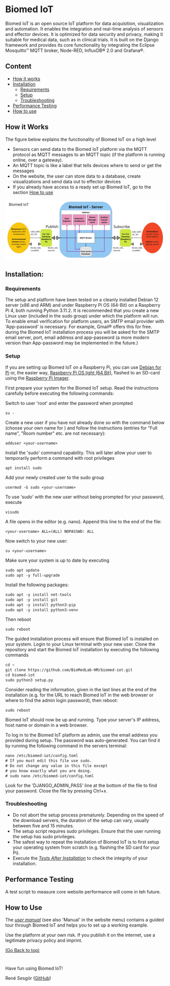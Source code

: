 # Biomed IoT

Biomed IoT is an open source IoT platform for data acquisition, visualization and automation. It enables the integration and real-time analysis of sensors and effector devices. It is optimized for data security and privacy, making it suitable for medical data, such as in clinical trials. It is built on the Django framework and provides its core functionality by integrating the Eclipse Mosquitto™ MQTT broker, Node-RED, InfluxDB&reg; 2.0 and Grafana&reg;.

## Content

- [How it works](#how-it-works)
- [Installation](#installation)
    - [Requirements](#requirements)
    - [Setup](#setup)
    - [Troubleshooting](#troubleshooting)
- [Performance Testing](#performance-testing)
- [How to use](#how-to-use)


## How it Works

The figure below explains the functionality of Biomed IoT on a high level
- Sensors can send data to the Biomed IoT platform via the MQTT protocol as MQTT messages to an MQTT topic (if the platform is running online, over a gateway).
- An MQTT topic is like a label that tells devices where to send or get the messages
- On the website, the user can store data to a database, create visualizations and send data out to effector devices
- If you already have access to a ready set up Biomed IoT, go to the section [How to use](#how-to-use)

![Biomed IoT Schema](biomed_iot/media/biomed_iot.png "Biomed IoT Schema")


## Installation:

### Requirements

The setup and platform have been tested on a cleanly installed Debian 12 server (x86 and ARM) and under Raspberry Pi OS (64-Bit) on a Raspberry Pi 4, both running Python 3.11.2. It is recommended that you create a new Linux user (included in the sudo group) under which the platform will run.  
To enable email verification for platform users, an SMTP email provider with 'App-password' is necessary. For example, Gmail&reg; offers this for free. during the Biomed IoT installation process you will be asked for the SMTP email server, port, email address and app-password (a more modern version than App-password may be implemented in the future.)

### Setup

If you are setting up Biomed IoT on a Raspberry Pi, you can use [Debian for Pi](https://raspi.debian.net) or, the easier way, [Raspberry Pi OS light (64 Bit)](https://www.raspberrypi.com/software/operating-systems/), flashed to an SD-card using the [Raspberry Pi Imager](https://www.raspberrypi.com/software/).

First prepare your system for the Biomed IoT setup. Read the instructions carefully before executing the following commands:

Switch to user 'root' and enter the password when prompted
```
su -
```
Create a new user if you have not already done so with the command below (choose your own name for <your-username>) and follow the instructions (entries for "Full name", "Room number" etc. are not necessary):
```
adduser <your-username>
```
Install the 'sudo' command capability. This will later allow your user to temporarily perform a command with root privileges
```
apt install sudo
```
Add your newly created user to the sudo group
```
usermod -G sudo <your-username>
```
To use 'sudo' with the new user without being prompted for your password, execute
```
visudo
```
A file opens in the editor (e.g. nano). Append this line to the end of the file:
```
<your-username> ALL=(ALL) NOPASSWD: ALL
```
Now switch to your new user:
```
su <your-username>
```

Make sure your system is up to date by executing
```
sudo apt update
sudo apt -y full-upgrade
```
Install the following packages:
```
sudo apt -y install net-tools
sudo apt -y install git
sudo apt -y install python3-pip
sudo apt -y install python3-venv
``` 
Then reboot
```
sudo reboot
```

The guided installation process will ensure that Biomed IoT is installed on your system.
Login to your Linux terminal with your new user.
Clone the repository and start the Biomed IoT installation by executing the following commands
```
cd ~
git clone https://github.com/BioMedLab-HM/biomed-iot.git
cd biomed-iot
sudo python3 setup.py
```
Consider reading the information, given in the last lines at the end of the installation (e.g. for the URL to reach Biomed IoT in the web browser or where to find the admin login password), then reboot:
``` 
sudo reboot
```
Biomed IoT should now be up and running. Type your server's IP address, host name or domain in a web browser.

To log in to the Biomed IoT platform as admin, use the email address you provided during setup. The password was auto-generated. You can find it by running the following command in the servers terminal:
```
nano /etc/biomed-iot/config.toml
# If you must edit this file use sudo. 
# Do not change any value in this file except  
# you know exactly what you are doing.
# sudo nano /etc/biomed-iot/config.toml
```
Look for the 'DJANGO_ADMIN_PASS' line at the bottom of the file to find your password.
Close the file by pressing Ctrl+x.

### Troubleshooting

- Do not abort the setup process prematurely. Depending on the speed of the download servers, the duration of the setup can vary, usually between five and 15 minutes.
- The setup script requires sudo privileges. Ensure that the user running the setup has sudo privileges.
- The safest way to repeat the installation of Biomed IoT is to first setup your operating system from scratch (e.g. flashing the SD card for your Pi).
- Execute the [*Tests After Installation*](tests/tests_after_setup.md) to check the integrity of your installation.


## Performance Testing

A test script to measure core website performance will come in teh future.


## How to Use

The [*user manual*](USER-MANUAL.md) (see also 'Manual' in the website menu) contains a guided tour through Biomed IoT and helps you to set up a working example.

Use the platform at your own risk. If you publish it on the internet, use a legitimate privacy policy and imprint. 

[(Go Back to top)](#biomed-iot)
#
Have fun using Biomed IoT!  

René Sesgör ([GitHub](https://github.com/AwakeAndReady))

